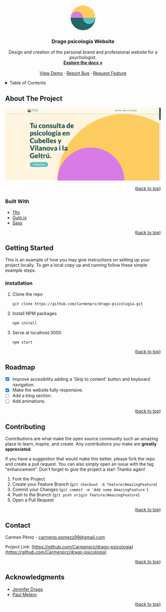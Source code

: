 <div id="top"></div>
<!-- [![Stargazers][stars-shield]][stars-url]
[![Issues][issues-shield]][issues-url]
[![LinkedIn][linkedin-shield]][linkedin-url] -->

<br />
<div align="center">
  <a href="https://github.com/Carmenprz/drago-psicologia">
    <img src="src/images/meta/favicon.png" alt="Logo" width="80" height="80">
  </a>

<h3 align="center">Drago psicología Website</h3>

  <p align="center">
    Design and creation of the personal brand and professional website for a psychologist.
    <br />
    <a href="https://github.com/Carmenprz/drago-psicologia"><strong>Explore the docs »</strong></a>
    <br />
    <br />
    <a href="https://dragopsicologia.netlify.app/">View Demo</a>
    ·
    <a href="https://github.com/Carmenprz/drago-psicologia/issues">Report Bug</a>
    ·
    <a href="https://github.com/Carmenprz/drago-psicologia/issues">Request Feature</a>
  </p>
</div>



<!-- TABLE OF CONTENTS -->
<details>
  <summary>Table of Contents</summary>
  <ol>
    <li>
      <a href="#about-the-project">About The Project</a>
      <ul>
        <li><a href="#built-with">Built With</a></li>
      </ul>
    </li>
    <li>
      <a href="#getting-started">Getting Started</a>
      <ul>
        <li><a href="#installation">Installation</a></li>
      </ul>
    </li>
    <li><a href="#roadmap">Roadmap</a></li>
    <li><a href="#contributing">Contributing</a></li>
    <li><a href="#contact">Contact</a></li>
    <li><a href="#acknowledgments">Acknowledgments</a></li>
  </ol>
</details>



<!-- ABOUT THE PROJECT -->
## About The Project

[![Drago Psicologia Screen Shot][product-screenshot]](https://dragopsicologia.netlify.app/)


<p align="right">(<a href="#top">back to top</a>)</p>



### Built With

* [11ty](https://www.11ty.dev/)
* [Gulp.js](https://gulpjs.com/)
* [Sass](https://sass-lang.com/)

<p align="right">(<a href="#top">back to top</a>)</p>



<!-- GETTING STARTED -->
## Getting Started

This is an example of how you may give instructions on setting up your project locally.
To get a local copy up and running follow these simple example steps.


### Installation

1. Clone the repo
   ```sh
   git clone https://github.com/Carmenprz/drago-psicologia.git
   ```
2. Install NPM packages
   ```sh
   npm install
   ```
3. Serve at localhost:3000
   ```sh
   npm start
   ```

<p align="right">(<a href="#top">back to top</a>)</p>



<!-- ROADMAP -->
## Roadmap

- [x] Improve accesibility adding a 'Skip to content' button and keyboard navigation.
- [x] Make the website fully responsive.
- [ ] Add a blog section.
- [ ] Add animations.

<p align="right">(<a href="#top">back to top</a>)</p>



<!-- CONTRIBUTING -->
## Contributing

Contributions are what make the open source community such an amazing place to learn, inspire, and create. Any contributions you make are **greatly appreciated**.

If you have a suggestion that would make this better, please fork the repo and create a pull request. You can also simply open an issue with the tag "enhancement".
Don't forget to give the project a star! Thanks again!

1. Fork the Project
2. Create your Feature Branch (`git checkout -b feature/AmazingFeature`)
3. Commit your Changes (`git commit -m 'Add some AmazingFeature'`)
4. Push to the Branch (`git push origin feature/AmazingFeature`)
5. Open a Pull Request

<p align="right">(<a href="#top">back to top</a>)</p>



<!-- CONTACT -->
## Contact

Carmen Pérez - carmenp.gomezz99@gmail.com

Project Link: [https://github.com/Carmenprz/drago-psicologia](https://github.com/Carmenprz/drago-psicologia)

<p align="right">(<a href="#top">back to top</a>)</p>



<!-- ACKNOWLEDGMENTS -->
## Acknowledgments

* [Jennifer Drago](https://github.com/Jennifer-Drago)
* [Paul Melero](https://github.com/gangsthub)

<p align="right">(<a href="#top">back to top</a>)</p>



<!-- MARKDOWN LINKS & IMAGES -->
[stars-shield]: https://img.shields.io/github/stars/Carmenprz/drago-psicologia.svg?style=for-the-badge
[stars-url]: https://github.com/Carmenprz/drago-psicologia/stargazers
[issues-shield]: https://img.shields.io/github/issues/Carmenprz/drago-psicologia.svg?style=for-the-badge
[issues-url]: https://github.com/Carmenprz/drago-psicologia/issues
[linkedin-shield]: https://img.shields.io/badge/-LinkedIn-black.svg?style=for-the-badge&logo=linkedin&colorB=555
[linkedin-url]: https://linkedin.com/in/carmenprz
[product-screenshot]: src/images/readme/screenshot.png
